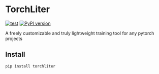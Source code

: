 # TorchLiter
[![test](https://github.com/ChenchaoZhao/TorchLiter/actions/workflows/lint-test.yaml/badge.svg)](https://github.com/ChenchaoZhao/TorchLiter/actions/workflows/lint-test.yaml)
[![PyPI version](https://pypip.in/v/torchliter/badge.png)](https://pypi.python.org/pypi/torchliter)

A freely customizable and truly lightweight training tool for any pytorch projects
## Install
```
pip install torchliter
```
